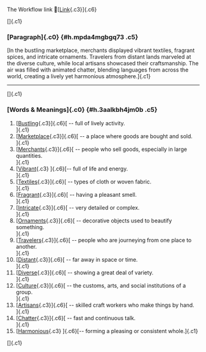 The Workflow link
👏[[Link](https://www.google.com/url?q=http://www.google.com&sa=D&source=editors&ust=1761169339282882&usg=AOvVaw0TgB7ASjteRDo5r2rLvW91){.c3}]{.c6}

[]{.c1}

### [Paragraph]{.c0} {#h.mpda4mgbgq73 .c5}

[In the bustling marketplace, merchants displayed vibrant textiles,
fragrant spices, and intricate ornaments. Travelers from distant lands
marveled at the diverse culture, while local artisans showcased their
craftsmanship. The air was filled with animated chatter, blending
languages from across the world, creating a lively yet harmonious
atmosphere.]{.c1}

------------------------------------------------------------------------

[]{.c1}

### [Words & Meanings]{.c0} {#h.3aalkbh4jm0b .c5}

1.  [[Bustling](https://www.google.com/url?q=http://www.google.com&sa=D&source=editors&ust=1761169339283492&usg=AOvVaw14O0ppm_Z-zlh4gV6c0bOd){.c3}]{.c6}[ --
    full of lively activity.\
    ]{.c1}
2.  [[Marketplace](https://www.google.com/url?q=http://www.google.com&sa=D&source=editors&ust=1761169339283610&usg=AOvVaw1h3dMaUYnVMiCpoF_2L621){.c3}]{.c6}[ --
    a place where goods are bought and sold.\
    ]{.c1}
3.  [[Merchants](https://www.google.com/url?q=http://www.google.com&sa=D&source=editors&ust=1761169339283727&usg=AOvVaw0ojSh-ZzII6lV8Wd2FDfyz){.c3}]{.c6}[ --
    people who sell goods, especially in large quantities.\
    ]{.c1}
4.  [[Vibrant](https://www.google.com/url?q=http://www.google.com&sa=D&source=editors&ust=1761169339283847&usg=AOvVaw3vkXb9Eoid7m1cUZALOo3U){.c3}
    ]{.c6}[-- full of life and energy.\
    ]{.c1}
5.  [[Textiles](https://www.google.com/url?q=http://www.google.com&sa=D&source=editors&ust=1761169339283940&usg=AOvVaw1bSsFi9VYiN4gOz-WsDpYp){.c3}]{.c6}[ --
    types of cloth or woven fabric.\
    ]{.c1}
6.  [[Fragrant](https://www.google.com/url?q=http://www.google.com&sa=D&source=editors&ust=1761169339284045&usg=AOvVaw3kcKfnXKu7VEpgLkmbBXvA){.c3}]{.c6}[ --
    having a pleasant smell.\
    ]{.c1}
7.  [[Intricate](https://www.google.com/url?q=http://www.google.com&sa=D&source=editors&ust=1761169339284145&usg=AOvVaw2Gj60IRHzumD27XZDyGnqI){.c3}]{.c6}[ --
    very detailed or complex.\
    ]{.c1}
8.  [[Ornaments](https://www.google.com/url?q=http://www.google.com&sa=D&source=editors&ust=1761169339284251&usg=AOvVaw33GlFR3wbmqIgiyDFjUMlb){.c3}]{.c6}[ --
    decorative objects used to beautify something.\
    ]{.c1}
9.  [[Travelers](https://www.google.com/url?q=http://www.google.com&sa=D&source=editors&ust=1761169339284379&usg=AOvVaw1tQvqE3JPlEXxoD6MWrSXf){.c3}]{.c6}[ --
    people who are journeying from one place to another.\
    ]{.c1}
10. [[Distant](https://www.google.com/url?q=http://www.google.com&sa=D&source=editors&ust=1761169339284499&usg=AOvVaw3zhHWt4SMzF8PqMy2iPACk){.c3}]{.c6}[ --
    far away in space or time.\
    ]{.c1}
11. [[Diverse](https://www.google.com/url?q=http://www.google.com&sa=D&source=editors&ust=1761169339284598&usg=AOvVaw1AjNfL68jG7XqssmR9EoYC){.c3}]{.c6}[ --
    showing a great deal of variety.\
    ]{.c1}
12. [[Culture](https://www.google.com/url?q=http://www.google.com&sa=D&source=editors&ust=1761169339284700&usg=AOvVaw3qYRs97Jv2GZ5VZzcpN9Hf){.c3}]{.c6}[ --
    the customs, arts, and social institutions of a group.\
    ]{.c1}
13. [[Artisans](https://www.google.com/url?q=http://www.google.com&sa=D&source=editors&ust=1761169339284820&usg=AOvVaw3go8P5a1USYuWJ8tbzU_-K){.c3}]{.c6}[ --
    skilled craft workers who make things by hand.\
    ]{.c1}
14. [[Chatter](https://www.google.com/url?q=http://www.google.com&sa=D&source=editors&ust=1761169339284931&usg=AOvVaw0XHhxQ0YUWUDoezTyaQVrM){.c3}]{.c6}[ --
    fast and continuous talk.\
    ]{.c1}
15. [[Harmonious](https://www.google.com/url?q=http://www.google.com&sa=D&source=editors&ust=1761169339285029&usg=AOvVaw1ZTcH3KEXH0P2WiMy3ZZlT){.c3}
    ]{.c6}[-- forming a pleasing or consistent whole.]{.c1}

[]{.c1}
